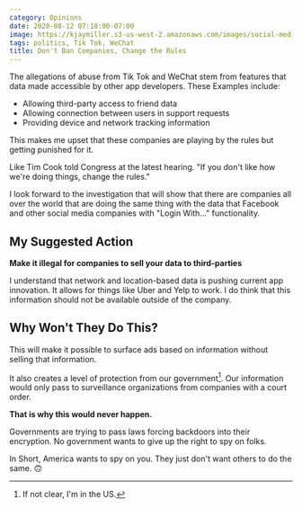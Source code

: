 ```yaml
---
category: Opinions
date: 2020-08-12 07:18:00-07:00
image: https://kjaymiller.s3-us-west-2.amazonaws.com/images/social-media-phone.jpg
tags: politics, Tik Tok, WeChat
title: Don't Ban Companies, Change the Rules
---
```


The allegations of abuse from Tik Tok and WeChat stem from features that data made accessible by other app developers. These Examples include:

- Allowing third-party access to friend data
- Allowing connection between users in support requests
- Providing device and network tracking information

This makes me upset that these companies are playing by the rules but getting punished for it.

Like Tim Cook told Congress at the latest hearing. "If you don't like how we're doing things, change the rules."

I look forward to the investigation that will show that there are companies all over the world that are doing the same thing with the data that Facebook and other social media companies with "Login With..." functionality.

## My Suggested Action

**Make it illegal for companies to sell your data to third-parties**

I understand that network and location-based data is pushing current app innovation. It allows for things like Uber and Yelp to work. I do think that this information should not be available outside of the company.

## Why Won't They Do This?

This will make it possible to surface ads based on information without selling that information.

It also creates a level of protection from our government[^1]. Our information would only pass to surveillance organizations from companies with a court order.

**That is why this would never happen.** 

Governments are trying to pass laws forcing backdoors into their encryption. No government wants to give up the right to spy on folks. 

In Short, America wants to spy on you. They just don't want others to do the same. 🙃

[^1]: If not clear, I'm in the US.